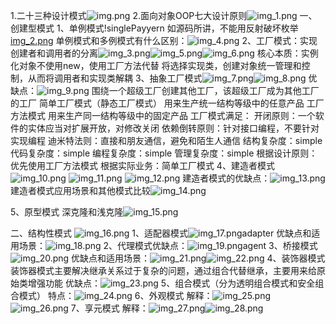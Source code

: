 1.二十三种设计模式![img.png](img.png)
2.面向对象OOP七大设计原则![img_1.png](img_1.png)
一、创建型模式
1、单例模式!singlePayyern
    如源码所讲，不能用反射破坏枚举[img_2.png](img_2.png)
    单例模式和多例模式有什么区别：![img_4.png](img_4.png)
2、工厂模式：实现创建者和调用者的分离![img_3.png](img_3.png)![img_5.png](img_5.png)![img_6.png](img_6.png)
        核心本质：实例化对象不使用new，使用工厂方法代替
                将选择实现类，创建对象统一管理和控制，从而将调用者和实现类解耦
           3、抽象工厂模式![img_7.png](img_7.png)![img_8.png](img_8.png)
                优缺点：![img_9.png](img_9.png)
                围绕一个超级工厂创建其他工厂，该超级工厂成为其他工厂的工厂
              简单工厂模式（静态工厂模式）
                用来生产统一结构等级中的任意产品
              工厂方法模式
                用来生产同一结构等级中的固定产品
        工厂模式满足：
                   开闭原则：一个软件的实体应当对扩展开放，对修改关闭
                   依赖倒转原则：针对接口编程，不要针对实现编程
                   迪米特法则：直接和朋友通信，避免和陌生人通信
        结构复杂度：simple
        代码复杂度：simple
        编程复杂度：simple
        管理复杂度：simple
        根据设计原则：优先使用工厂方法模式
        根据实际业务：简单工厂模式
4、建造者模式
        ![img_10.png](img_10.png)
        ![img_11.png](img_11.png)
        ![img_12.png](img_12.png)
    建造者模式的优缺点：![img_13.png](img_13.png)
    建造者模式应用场景和其他模式比较![img_14.png](img_14.png)

5、原型模式
    深克隆和浅克隆![img_15.png](img_15.png)

二、结构性模式
        ![img_16.png](img_16.png)
        1、适配器模式![img_17.png](img_17.png)adapter
            优缺点和适用场景：![img_18.png](img_18.png)
        2、代理模式优缺点：![img_19.png](img_19.png)agent
        3、桥接模式![img_20.png](img_20.png)
            优缺点和适用场景：![img_21.png](img_21.png)![img_22.png](img_22.png)
        4、装饰器模式
            装饰器模式主要解决继承关系过于复杂的问题，通过组合代替继承，主要用来给原始类增强功能
            优缺点：![img_23.png](img_23.png)
        5、组合模式（分为透明组合模式和安全组合模式）
            特点：![img_24.png](img_24.png)
        6、外观模式
                解释：![img_25.png](img_25.png)![img_26.png](img_26.png)
        7、享元模式
                解释：![img_27.png](img_27.png)![img_28.png](img_28.png)